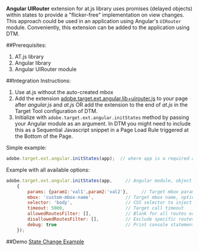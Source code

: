 **Angular UIRouter** extension for at.js library uses promises (delayed objects) within states to provide a "flicker-free" implementation on view changes.  This approach could be used in an application using Angular's `UIRouter` module.  Conveniently, this extension can be added to the application using DTM.

##Prerequisites: 
  1. AT.js library
  1. Angular library 
  1. Angular UIRouter module 

##Integration Instructions:
  1. Use at.js without the auto-created mbox
  1. Add the extension [adobe.target.ext.angular.lib+uirouter.js](https://github.com/Adobe-Marketing-Cloud/target-spa-extensions/blob/master/src/angular/adobe.target.ext.angular.lib%2Buirouter.js) to your page after _angular.js_ and _at.js_ OR add the extension to the end of _at.js_ in the Target Tool configuration of DTM.  
  1. Initialize with `adobe.target.ext.angular.initStates` method by passing your Angular module as an argument. In DTM you might need to include this as a Sequential Javascript snippet in a Page Load Rule triggered at the Bottom of the Page. 

Simple example:
``` javascript
adobe.target.ext.angular.initStates(app);  // where app is a required argument, reference to an Angular module, can be object or string name
```

Example with all available options:
``` javascript
adobe.target.ext.angular.initStates(app,     // Angular module, object reference or string, required 
    {
        params: {param1:'val1',param2:'val2'},     // Target mbox parameters, optional
        mbox: 'custom-mbox-name',            // Target mbox name, optional
        selector: 'body',                    // CSS selector to inject Target content to, optional
        timeout: 5000,                       // Target call timeout
        allowedRoutesFilter: [],             // Blank for all routes or restrict to specific routes: ['/','/about','/item/:id']
        disallowedRoutesFilter: [],          // Exclude specific routes: ['/login','/privacy']
        debug: true                          // Print console statements
    });
```  

##Demo 
[State Change Example](http://adobe-marketing-cloud.github.io/target-sdk-libraries/demos/examples/angular/state_change_demo.html)